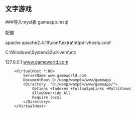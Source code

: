 ## 文字游戏

###导入mysl表 gameapp.msql

配置

apache   apache2.4.18\conf\extra\httpd-vhosts.conf

C:\Windows\System32\drivers\etc

127.0.0.1       www.gameworld.com

        <VirtualHost *:80>
            ServerName www.gameworld.com
            DocumentRoot D:/wamp/wamp64/www/gameapp
            <Directory  "D:/wamp/wamp64/www/gameapp/">
                Options +Indexes +FollowSymLinks +MultiViews
                AllowOverride All
                Require local
            </Directory>
        </VirtualHost>
        